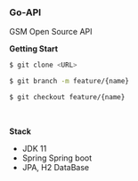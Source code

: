 ### Go-API
GSM Open Source API

**Getting Start**

```bash
$ git clone <URL>

$ git branch -m feature/{name}

$ git checkout feature/{name}
```

<br>

**Stack**
- JDK 11
- Spring Spring boot
- JPA, H2 DataBase